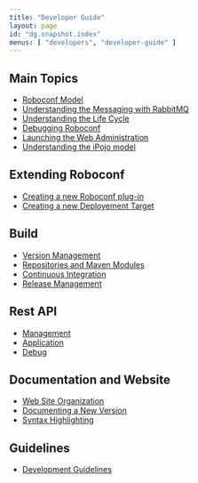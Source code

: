 ```yaml
---
title: "Developer Guide"
layout: page
id: "dg.snapshot.index"
menus: [ "developers", "developer-guide" ]
---
```


## Main Topics

* [Roboconf Model](roboconf-model.html)
* [Understanding the Messaging with RabbitMQ](understand-the-messaging-with-rabbit-mq.html)
* [Understanding the Life Cycle](life-cycle.html)
* [Debugging Roboconf](debugging-roboconf.html)
* [Launching the Web Administration](launching-the-web-administration.html)
* [Understanding the iPojo model]()

## Extending Roboconf

* [Creating a new Roboconf plug-in](creating-a-new-roboconf-plugin.html)
* [Creating a new Deployement Target]()

## Build

* [Version Management](version-management.html)
* [Repositories and Maven Modules](code-organization.html)
* [Continuous Integration](continuous-integration.html)
* [Release Management](release-management.html)

## Rest API

* [Management](rest-api-management.html)
* [Application](rest-api-application.html)
* [Debug]()

## Documentation and Website

* [Web Site Organization](web-site-organization.html)
* [Documenting a New Version](documenting-a-new-version.html)
* [Syntax Highlighting](syntax-highlighting.html)

## Guidelines

* [Development Guidelines](development-guidelines.html)
